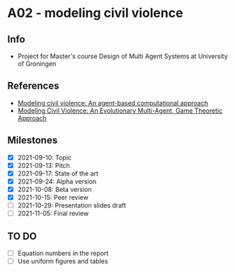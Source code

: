 # A02 - modeling civil violence

## Info
* Project for Master's course Design of Multi Agent Systems at University of Groningen

## References
* [Modeling civil violence: An agent-based computational approach](https://doi.org/10.1073/pnas.092080199)
* [Modeling Civil Violence: An Evolutionary Multi-Agent, Game Theoretic Approach](https://doi.org/10.1109/CEC.2006.1688503)

## Milestones
- [x] 2021-09-10: Topic
- [x] 2021-09-13: Pitch
- [x] 2021-09-17: State of the art
- [x] 2021-09-24: Alpha version
- [x] 2021-10-08: Beta version
- [x] 2021-10-15: Peer review
- [ ] 2021-10-29: Presentation slides draft
- [ ] 2021-11-05: Final review

## TO DO
- [ ] Equation numbers in the report
- [ ] Use uniform figures and tables
